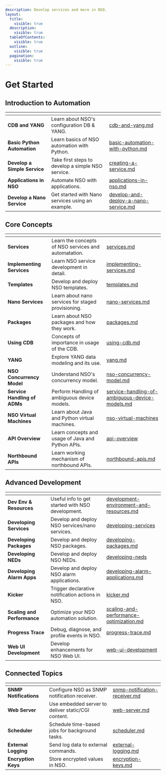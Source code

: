 ```yaml
---
description: Develop services and more in NSO.
layout:
  title:
    visible: true
  description:
    visible: true
  tableOfContents:
    visible: true
  outline:
    visible: true
  pagination:
    visible: true
---
```


# Get Started

## Introduction to Automation

<table data-view="cards"><thead><tr><th></th><th></th><th data-hidden data-card-target data-type="content-ref"></th></tr></thead><tbody><tr><td><strong>CDB and YANG</strong></td><td>Learn about NSO's configuration DB &#x26; YANG.</td><td><a href="introduction-to-automation/cdb-and-yang.md">cdb-and-yang.md</a></td></tr><tr><td><strong>Basic Python Automation</strong></td><td>Learn basics of NSO automation with Python.</td><td><a href="introduction-to-automation/basic-automation-with-python.md">basic-automation-with-python.md</a></td></tr><tr><td><strong>Develop a Simple Service</strong></td><td>Take first steps to develop a simple NSO service.</td><td><a href="introduction-to-automation/creating-a-service.md">creating-a-service.md</a></td></tr><tr><td><strong>Applications in NSO</strong></td><td>Automate NSO with applications.</td><td><a href="introduction-to-automation/applications-in-nso.md">applications-in-nso.md</a></td></tr><tr><td><strong>Develop a Nano Service</strong></td><td>Get started with Nano services using an example.</td><td><a href="introduction-to-automation/develop-and-deploy-a-nano-service.md">develop-and-deploy-a-nano-service.md</a></td></tr></tbody></table>

## Core Concepts

<table data-view="cards"><thead><tr><th></th><th></th><th data-hidden data-card-target data-type="content-ref"></th></tr></thead><tbody><tr><td><strong>Services</strong></td><td>Learn the concepts of NSO services and automatation.</td><td><a href="core-concepts/services.md">services.md</a></td></tr><tr><td><strong>Implementing Services</strong></td><td>Learn NSO service development in detail.</td><td><a href="core-concepts/implementing-services.md">implementing-services.md</a></td></tr><tr><td><strong>Templates</strong></td><td>Develop and deploy NSO templates.</td><td><a href="core-concepts/templates.md">templates.md</a></td></tr><tr><td><strong>Nano Services</strong></td><td>Learn about nano services for staged provisioning.</td><td><a href="core-concepts/nano-services.md">nano-services.md</a></td></tr><tr><td><strong>Packages</strong></td><td>Learn about NSO packages and how they work.</td><td><a href="core-concepts/packages.md">packages.md</a></td></tr><tr><td><strong>Using CDB</strong></td><td>Concepts of importance in usage of the CDB.</td><td><a href="core-concepts/using-cdb.md">using-cdb.md</a></td></tr><tr><td><strong>YANG</strong></td><td>Explore YANG data modeling and its use.</td><td><a href="core-concepts/yang.md">yang.md</a></td></tr><tr><td><strong>NSO Concurrency Model</strong></td><td>Understand NSO's concurrency model.</td><td><a href="core-concepts/nso-concurrency-model.md">nso-concurrency-model.md</a></td></tr><tr><td><strong>Service Handling of ADMs</strong></td><td>Perform Handling of ambiguous device models.</td><td><a href="core-concepts/service-handling-of-ambiguous-device-models.md">service-handling-of-ambiguous-device-models.md</a></td></tr><tr><td><strong>NSO Virtual Machines</strong></td><td>Learn about Java and Python virtual machines.</td><td><a href="core-concepts/nso-virtual-machines/">nso-virtual-machines</a></td></tr><tr><td><strong>API Overview</strong></td><td>Learn concepts and usage of Java and Python APIs.</td><td><a href="core-concepts/api-overview/">api-overview</a></td></tr><tr><td><strong>Northbound APIs</strong></td><td>Learn working mechanism of northbound APIs.</td><td><a href="core-concepts/northbound-apis.md">northbound-apis.md</a></td></tr></tbody></table>

## Advanced Development

<table data-view="cards"><thead><tr><th></th><th></th><th data-hidden data-card-target data-type="content-ref"></th></tr></thead><tbody><tr><td><strong>Dev Env &#x26; Resources</strong></td><td>Useful info to get started with NSO development.</td><td><a href="advanced-development/development-environment-and-resources.md">development-environment-and-resources.md</a></td></tr><tr><td><strong>Developing Services</strong></td><td>Develop and deploy NSO services/nano services.</td><td><a href="advanced-development/developing-services/">developing-services</a></td></tr><tr><td><strong>Developing Packages</strong></td><td>Develop and deploy NSO packages.</td><td><a href="advanced-development/developing-packages.md">developing-packages.md</a></td></tr><tr><td><strong>Developing NEDs</strong></td><td>Develop and deploy NSO NEDs.</td><td><a href="advanced-development/developing-neds/">developing-neds</a></td></tr><tr><td><strong>Developing Alarm Apps</strong></td><td>Develop and deploy NSO alarm applications.</td><td><a href="advanced-development/developing-alarm-applications.md">developing-alarm-applications.md</a></td></tr><tr><td><strong>Kicker</strong></td><td>Trigger declarative notification actions in NSO.</td><td><a href="advanced-development/kicker.md">kicker.md</a></td></tr><tr><td><strong>Scaling and Performance</strong></td><td>Optimize your NSO automation solution.</td><td><a href="advanced-development/scaling-and-performance-optimization.md">scaling-and-performance-optimization.md</a></td></tr><tr><td><strong>Progress Trace</strong></td><td>Debug, diagnose, and profile events in NSO.</td><td><a href="advanced-development/progress-trace.md">progress-trace.md</a></td></tr><tr><td><strong>Web UI Development</strong></td><td>Develop enhancements for NSO Web UI.</td><td><a href="advanced-development/web-ui-development/">web-ui-development</a></td></tr></tbody></table>

## Connected Topics

<table data-view="cards"><thead><tr><th></th><th></th><th data-hidden data-card-target data-type="content-ref"></th></tr></thead><tbody><tr><td><strong>SNMP Notifications</strong></td><td>Configure NSO as SNMP notification receiver.</td><td><a href="connected-topics/snmp-notification-receiver.md">snmp-notification-receiver.md</a></td></tr><tr><td><strong>Web Server</strong></td><td>Use embedded server to deliver static/CGI content.</td><td><a href="connected-topics/web-server.md">web-server.md</a></td></tr><tr><td><strong>Scheduler</strong></td><td>Schedule time-based jobs for background tasks.</td><td><a href="connected-topics/scheduler.md">scheduler.md</a></td></tr><tr><td><strong>External Logging</strong></td><td>Send log data to external commands.</td><td><a href="connected-topics/external-logging.md">external-logging.md</a></td></tr><tr><td><strong>Encryption Keys</strong></td><td>Store encrypted values in NSO.</td><td><a href="connected-topics/encryption-keys.md">encryption-keys.md</a></td></tr></tbody></table>
